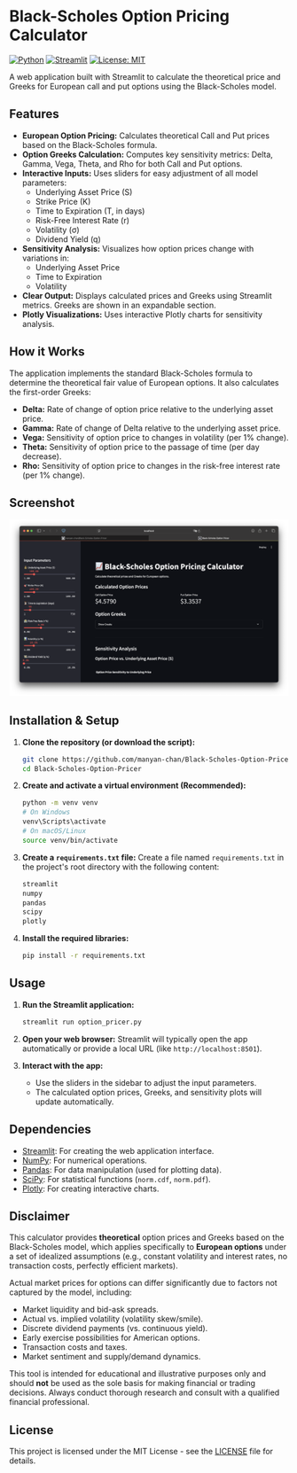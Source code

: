 # Black-Scholes Option Pricing Calculator

[![Python](https://img.shields.io/badge/Python-3.7%2B-blue.svg)](https://www.python.org/)
[![Streamlit](https://static.streamlit.io/badges/streamlit_badge_black_white.svg)](https://streamlit.io/)
[![License: MIT](https://img.shields.io/badge/License-MIT-yellow.svg)](https://opensource.org/licenses/MIT)

A web application built with Streamlit to calculate the theoretical price and Greeks for European call and put options using the Black-Scholes model.

## Features

*   **European Option Pricing:** Calculates theoretical Call and Put prices based on the Black-Scholes formula.
*   **Option Greeks Calculation:** Computes key sensitivity metrics: Delta, Gamma, Vega, Theta, and Rho for both Call and Put options.
*   **Interactive Inputs:** Uses sliders for easy adjustment of all model parameters:
    *   Underlying Asset Price (S)
    *   Strike Price (K)
    *   Time to Expiration (T, in days)
    *   Risk-Free Interest Rate (r)
    *   Volatility (σ)
    *   Dividend Yield (q)
*   **Sensitivity Analysis:** Visualizes how option prices change with variations in:
    *   Underlying Asset Price
    *   Time to Expiration
    *   Volatility
*   **Clear Output:** Displays calculated prices and Greeks using Streamlit metrics. Greeks are shown in an expandable section.
*   **Plotly Visualizations:** Uses interactive Plotly charts for sensitivity analysis.

## How it Works

The application implements the standard Black-Scholes formula to determine the theoretical fair value of European options. It also calculates the first-order Greeks:

*   **Delta:** Rate of change of option price relative to the underlying asset price.
*   **Gamma:** Rate of change of Delta relative to the underlying asset price.
*   **Vega:** Sensitivity of option price to changes in volatility (per 1% change).
*   **Theta:** Sensitivity of option price to the passage of time (per day decrease).
*   **Rho:** Sensitivity of option price to changes in the risk-free interest rate (per 1% change).

## Screenshot

![App Screenshot](screenshot.png) 

## Installation & Setup

1.  **Clone the repository (or download the script):**
    ```bash
    git clone https://github.com/manyan-chan/Black-Scholes-Option-Pricer.git
    cd Black-Scholes-Option-Pricer
    ```

2.  **Create and activate a virtual environment (Recommended):**
    ```bash
    python -m venv venv
    # On Windows
    venv\Scripts\activate
    # On macOS/Linux
    source venv/bin/activate
    ```

3.  **Create a `requirements.txt` file:**
    Create a file named `requirements.txt` in the project's root directory with the following content:
    ```txt
    streamlit
    numpy
    pandas
    scipy
    plotly
    ```

4.  **Install the required libraries:**
    ```bash
    pip install -r requirements.txt
    ```

## Usage

1.  **Run the Streamlit application:**
    ```bash
    streamlit run option_pricer.py
    ```

2.  **Open your web browser:** Streamlit will typically open the app automatically or provide a local URL (like `http://localhost:8501`).

3.  **Interact with the app:**
    *   Use the sliders in the sidebar to adjust the input parameters.
    *   The calculated option prices, Greeks, and sensitivity plots will update automatically.

## Dependencies

*   [Streamlit](https://streamlit.io/): For creating the web application interface.
*   [NumPy](https://numpy.org/): For numerical operations.
*   [Pandas](https://pandas.pydata.org/): For data manipulation (used for plotting data).
*   [SciPy](https://scipy.org/): For statistical functions (`norm.cdf`, `norm.pdf`).
*   [Plotly](https://plotly.com/python/): For creating interactive charts.

## Disclaimer

This calculator provides **theoretical** option prices and Greeks based on the Black-Scholes model, which applies specifically to **European options** under a set of idealized assumptions (e.g., constant volatility and interest rates, no transaction costs, perfectly efficient markets).

Actual market prices for options can differ significantly due to factors not captured by the model, including:

*   Market liquidity and bid-ask spreads.
*   Actual vs. implied volatility (volatility skew/smile).
*   Discrete dividend payments (vs. continuous yield).
*   Early exercise possibilities for American options.
*   Transaction costs and taxes.
*   Market sentiment and supply/demand dynamics.

This tool is intended for educational and illustrative purposes only and should **not** be used as the sole basis for making financial or trading decisions. Always conduct thorough research and consult with a qualified financial professional.

## License

This project is licensed under the MIT License - see the [LICENSE](LICENSE) file for details.